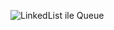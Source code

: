 ![LinkedList ile Queue](https://github.com/mulosbron/JavaOgrenmece/assets/91866065/ed0a17df-696f-4128-a42e-b4b591ed4d1a)
